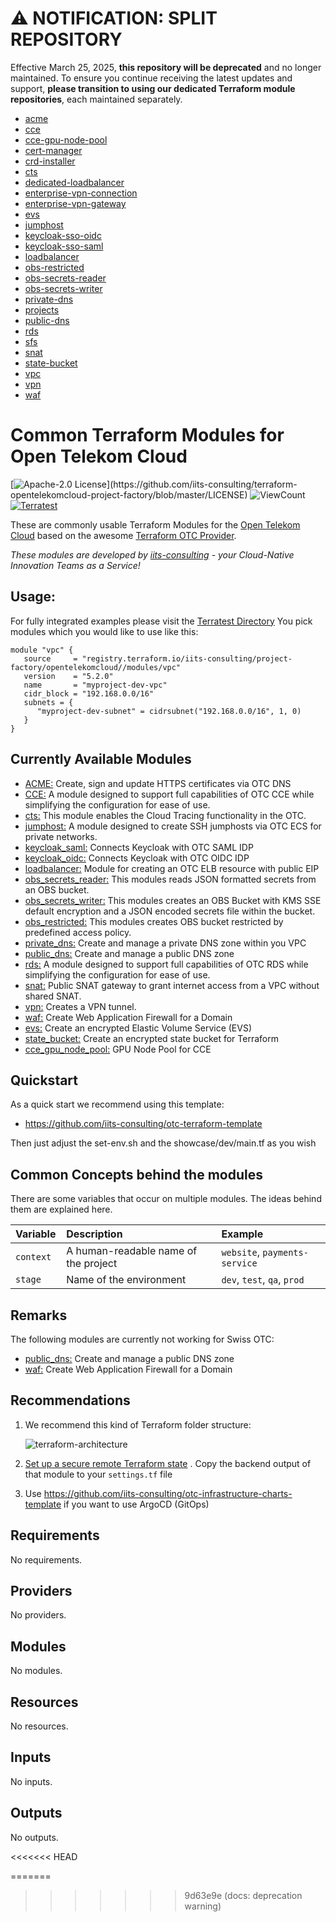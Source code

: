 # :warning: NOTIFICATION: SPLIT REPOSITORY

Effective March 25, 2025, **this repository will be deprecated** and no longer maintained. To ensure you continue receiving the latest updates and support, **please transition to using our dedicated Terraform module repositories**, each maintained separately.

- [acme](https://github.com/iits-consulting/terraform-opentelekomcloud-acme)
- [cce](https://github.com/iits-consulting/terraform-opentelekomcloud-cce)
- [cce-gpu-node-pool](https://github.com/iits-consulting/terraform-opentelekomcloud-cce-gpu-node-pool)
- [cert-manager](https://github.com/iits-consulting/terraform-opentelekomcloud-cert-manager)
- [crd-installer](https://github.com/iits-consulting/terraform-opentelekomcloud-crd-installer)
- [cts](https://github.com/iits-consulting/terraform-opentelekomcloud-cts)
- [dedicated-loadbalancer](https://github.com/iits-consulting/terraform-opentelekomcloud-dedicated-loadbalancer)
- [enterprise-vpn-connection](https://github.com/iits-consulting/terraform-opentelekomcloud-enterprise-vpn-connection)
- [enterprise-vpn-gateway](https://github.com/iits-consulting/terraform-opentelekomcloud-enterprise-vpn-gateway)
- [evs](https://github.com/iits-consulting/terraform-opentelekomcloud-evs)
- [jumphost](https://github.com/iits-consulting/terraform-opentelekomcloud-jumphost)
- [keycloak-sso-oidc](https://github.com/iits-consulting/terraform-opentelekomcloud-keycloak-sso-oidc)
- [keycloak-sso-saml](https://github.com/iits-consulting/terraform-opentelekomcloud-keycloak-sso-saml)
- [loadbalancer](https://github.com/iits-consulting/terraform-opentelekomcloud-loadbalancer)
- [obs-restricted](https://github.com/iits-consulting/terraform-opentelekomcloud-obs-restricted)
- [obs-secrets-reader](https://github.com/iits-consulting/terraform-opentelekomcloud-obs-secrets-reader)
- [obs-secrets-writer](https://github.com/iits-consulting/terraform-opentelekomcloud-obs-secrets-writer)
- [private-dns](https://github.com/iits-consulting/terraform-opentelekomcloud-private-dns)
- [projects](https://github.com/iits-consulting/terraform-opentelekomcloud-projects)
- [public-dns](https://github.com/iits-consulting/terraform-opentelekomcloud-public-dns)
- [rds](https://github.com/iits-consulting/terraform-opentelekomcloud-rds)
- [sfs](https://github.com/iits-consulting/terraform-opentelekomcloud-sfs)
- [snat](https://github.com/iits-consulting/terraform-opentelekomcloud-snat)
- [state-bucket](https://github.com/iits-consulting/terraform-opentelekomcloud-state-bucket)
- [vpc](https://github.com/iits-consulting/terraform-opentelekomcloud-vpc)
- [vpn](https://github.com/iits-consulting/terraform-opentelekomcloud-vpn)
- [waf](https://github.com/iits-consulting/terraform-opentelekomcloud-waf)

# Common Terraform Modules for Open Telekom Cloud

[![Apache-2.0 License](https://img.shields.io/badge/License-Apache%202.0-blue.svg?)](https://github.com/iits-consulting/terraform-opentelekomcloud-project-factory/blob/master/LICENSE)
![ViewCount](https://views.whatilearened.today/views/github/iits-consulting/terraform-opentelekomcloud-project-factory.svg)
[![Terratest](https://github.com/iits-consulting/terraform-opentelekomcloud-project-factory/actions/workflows/terratest.yaml/badge.svg)](https://github.com/iits-consulting/terraform-opentelekomcloud-project-factory/actions/workflows/terratest.yaml)

These are commonly usable Terraform Modules for the [Open Telekom Cloud](https://open-telekom-cloud.com) based on the
awesome [Terraform OTC Provider](https://registry.terraform.io/providers/opentelekomcloud/opentelekomcloud/latest/docs).

_These modules are developed by [iits-consulting](https://iits-consulting.de/) - your Cloud-Native Innovation Teams as a
Service!_

## Usage:

For fully integrated examples please visit the [Terratest Directory](https://github.com/iits-consulting/terraform-opentelekomcloud-project-factory/tree/master/Terratest)
You pick modules which you would like to use like this:

```hcl
module "vpc" {
   source     = "registry.terraform.io/iits-consulting/project-factory/opentelekomcloud//modules/vpc"
   version    = "5.2.0"
   name       = "myproject-dev-vpc"
   cidr_block = "192.168.0.0/16"
   subnets = {
      "myproject-dev-subnet" = cidrsubnet("192.168.0.0/16", 1, 0)
   }
}
```

## Currently Available Modules

- [ACME:](https://github.com/iits-consulting/terraform-opentelekomcloud-project-factory/tree/master/modules/acme) Create, sign and update HTTPS certificates via OTC DNS
- [CCE:](https://github.com/iits-consulting/terraform-opentelekomcloud-project-factory/tree/master/modules/cce) A module designed to support full capabilities of OTC CCE while simplifying the configuration for ease of use.
- [cts:](https://github.com/iits-consulting/terraform-opentelekomcloud-project-factory/tree/master/modules/cts) This module enables the Cloud Tracing functionality in the OTC.
- [jumphost:](https://github.com/iits-consulting/terraform-opentelekomcloud-project-factory/tree/master/modules/jumphost) A module designed to create SSH jumphosts via OTC ECS for private networks.
- [keycloak_saml:](https://github.com/iits-consulting/terraform-opentelekomcloud-project-factory/tree/master/modules/keycloak_sso_saml) Connects Keycloak with OTC SAML IDP
- [keycloak_oidc:](https://github.com/iits-consulting/terraform-opentelekomcloud-project-factory/tree/master/modules/keycloak_sso_oidc) Connects Keycloak with OTC OIDC IDP
- [loadbalancer:](https://github.com/iits-consulting/terraform-opentelekomcloud-project-factory/tree/master/modules/loadbalancer) Module for creating an OTC ELB resource with public EIP
- [obs_secrets_reader:](https://github.com/iits-consulting/terraform-opentelekomcloud-project-factory/tree/master/modules/obs_secrets_reader) This modules reads JSON formatted secrets from an OBS bucket.
- [obs_secrets_writer:](https://github.com/iits-consulting/terraform-opentelekomcloud-project-factory/tree/master/modules/obs_secrets_writer) This modules creates an OBS Bucket with KMS SSE default encryption and a JSON encoded secrets file within the bucket.
- [obs_restricted:](https://github.com/iits-consulting/terraform-opentelekomcloud-project-factory/tree/master/modules/obs_restricted) This modules creates OBS bucket restricted by predefined access policy.
- [private_dns:](https://github.com/iits-consulting/terraform-opentelekomcloud-project-factory/tree/master/modules/private_dns) Create and manage a private DNS zone within you VPC
- [public_dns:](https://github.com/iits-consulting/terraform-opentelekomcloud-project-factory/tree/master/modules/public_dns) Create and manage a public DNS zone
- [rds:](https://github.com/iits-consulting/terraform-opentelekomcloud-project-factory/tree/master/modules/rds) A module designed to support full capabilities of OTC RDS while simplifying the configuration for ease of use.
- [snat:](https://github.com/iits-consulting/terraform-opentelekomcloud-project-factory/tree/master/modules/snat) Public SNAT gateway to grant internet access from a VPC without shared SNAT.
- [vpn:](https://github.com/iits-consulting/terraform-opentelekomcloud-project-factory/tree/master/modules/vpn) Creates a VPN tunnel.
- [waf:](https://github.com/iits-consulting/terraform-opentelekomcloud-project-factory/tree/master/modules/waf) Create Web Application Firewall for a Domain
- [evs:](https://github.com/iits-consulting/terraform-opentelekomcloud-project-factory/tree/master/modules/evs) Create an encrypted Elastic Volume Service (EVS)
- [state_bucket:](https://github.com/iits-consulting/terraform-opentelekomcloud-project-factory/tree/master/modules/state_bucket) Create an encrypted state bucket for Terraform
- [cce_gpu_node_pool:](https://github.com/iits-consulting/terraform-opentelekomcloud-project-factory/tree/master/modules/cce_gpu_node_pool) GPU Node Pool for CCE

## Quickstart

As a quick start we recommend using this template:

- https://github.com/iits-consulting/otc-terraform-template

Then just adjust the set-env.sh and the showcase/dev/main.tf as you wish

## Common Concepts behind the modules

There are some variables that occur on multiple modules. The ideas behind them are explained here.

| Variable   | Description                          | Example                       |
| :--------- | :----------------------------------- | :---------------------------- |
| `context`  | A human-readable name of the project | `website`, `payments-service` |
| `stage   ` | Name of the environment              | `dev`, `test`, `qa`, `prod`   |

## Remarks

The following modules are currently not working for Swiss OTC:

- [public_dns:](https://github.com/iits-consulting/terraform-opentelekomcloud-project-factory/tree/master/modules/public_dns) Create and manage a public DNS zone
- [waf:](https://github.com/iits-consulting/terraform-opentelekomcloud-project-factory/tree/master/modules/waf) Create Web Application Firewall for a Domain

## Recommendations

1. We recommend this kind of Terraform folder structure:

   ![terraform-architecture](https://raw.githubusercontent.com/iits-consulting/terraform-opentelekomcloud-project-factory/master/docs/terraform-architecture.png?token=ANLMHOIDTUQL6GGQVNHTC7DAZNHMI)

2. [Set up a secure remote Terraform state](./tf_state_backend)
   . Copy the backend output of that module to your `settings.tf` file
3. Use https://github.com/iits-consulting/otc-infrastructure-charts-template if you want to use ArgoCD (GitOps)
<!-- BEGIN_TF_DOCS -->

## Requirements

No requirements.

## Providers

No providers.

## Modules

No modules.

## Resources

No resources.

## Inputs

No inputs.

## Outputs

No outputs.

<!-- END_TF_DOCS -->

<<<<<<< HEAD

=======

> > > > > > > 9d63e9e (docs: deprecation warning)

